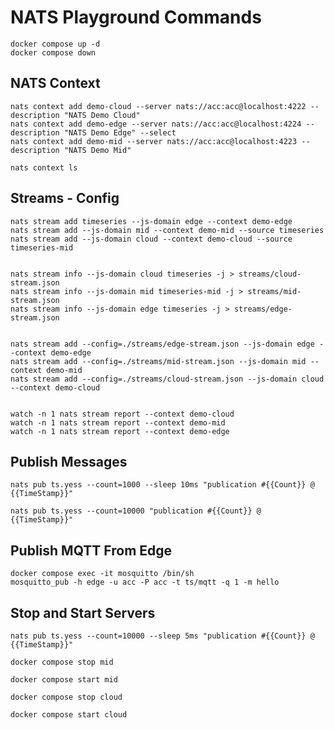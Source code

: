 # NATS Playground Commands

    docker compose up -d
    docker compose down

## NATS Context

    nats context add demo-cloud --server nats://acc:acc@localhost:4222 --description "NATS Demo Cloud"
    nats context add demo-edge --server nats://acc:acc@localhost:4224 --description "NATS Demo Edge" --select
    nats context add demo-mid --server nats://acc:acc@localhost:4223 --description "NATS Demo Mid"

    nats context ls

## Streams - Config

    nats stream add timeseries --js-domain edge --context demo-edge
    nats stream add --js-domain mid --context demo-mid --source timeseries
    nats stream add --js-domain cloud --context demo-cloud --source timeseries-mid


    nats stream info --js-domain cloud timeseries -j > streams/cloud-stream.json
    nats stream info --js-domain mid timeseries-mid -j > streams/mid-stream.json
    nats stream info --js-domain edge timeseries -j > streams/edge-stream.json


    nats stream add --config=./streams/edge-stream.json --js-domain edge --context demo-edge
    nats stream add --config=./streams/mid-stream.json --js-domain mid --context demo-mid
    nats stream add --config=./streams/cloud-stream.json --js-domain cloud --context demo-cloud


    watch -n 1 nats stream report --context demo-cloud
    watch -n 1 nats stream report --context demo-mid
    watch -n 1 nats stream report --context demo-edge

## Publish Messages

    nats pub ts.yess --count=1000 --sleep 10ms "publication #{{Count}} @ {{TimeStamp}}"

    nats pub ts.yess --count=10000 "publication #{{Count}} @ {{TimeStamp}}"

## Publish MQTT From Edge

    docker compose exec -it mosquitto /bin/sh
    mosquitto_pub -h edge -u acc -P acc -t ts/mqtt -q 1 -m hello

## Stop and Start Servers

    nats pub ts.yess --count=10000 --sleep 5ms "publication #{{Count}} @ {{TimeStamp}}"

    docker compose stop mid

    docker compose start mid

    docker compose stop cloud

    docker compose start cloud
